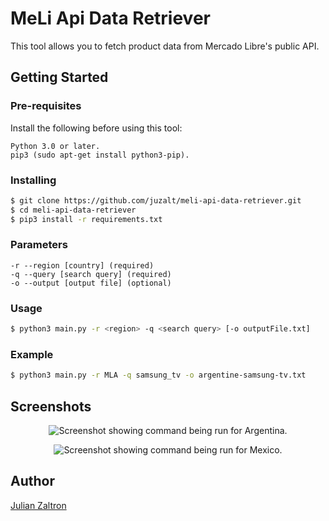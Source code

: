 # MeLi Api Data Retriever

This tool allows you to fetch product data from Mercado Libre's public API. 

## Getting Started
### Pre-requisites
Install the following before using this tool:
```
Python 3.0 or later.
pip3 (sudo apt-get install python3-pip).
```

### Installing
```bash
$ git clone https://github.com/juzalt/meli-api-data-retriever.git
$ cd meli-api-data-retriever
$ pip3 install -r requirements.txt
```

### Parameters
```
-r --region [country] (required)
-q --query [search query] (required)
-o --output [output file] (optional)
```

### Usage
```bash
$ python3 main.py -r <region> -q <search query> [-o outputFile.txt]
```
### Example
```bash
$ python3 main.py -r MLA -q samsung_tv -o argentine-samsung-tv.txt
```

## Screenshots
<p align="center">
  <img src="https://julianzaltron.now.sh/static/media/meliadr-argentina.c371fd36.png" alt="Screenshot showing command being run for Argentina." />
</p>

<p align="center">
  <img src="https://julianzaltron.now.sh/static/media/meliadr-mexico.2235e3fc.png" alt="Screenshot showing command being run for Mexico." />
</p>

## Author
[Julian Zaltron](https://julianzaltron.now.sh)
